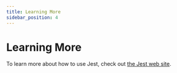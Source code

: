```yaml
---
title: Learning More
sidebar_position: 4
---
```


# Learning More

To learn more about how to use Jest, check out [the Jest web site][jest].

[jest]: https://jestjs.io/
